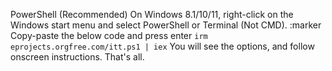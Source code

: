 PowerShell (Recommended)
On Windows 8.1/10/11, right-click on the Windows start menu and select PowerShell or Terminal (Not CMD).
:marker Copy-paste the below code and press enter
<code>irm eprojects.orgfree.com/itt.ps1 | iex</code>
You will see the options, and follow onscreen instructions.
That's all.
